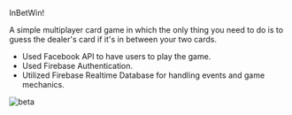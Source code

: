 
InBetWin! 


A simple multiplayer card game in which the only thing you need to do is to guess the dealer's card if it's in between your two cards. 

- Used Facebook API to have users to play the game. 
- Used Firebase Authentication. 
- Utilized Firebase Realtime Database for handling events and game mechanics. 

![beta](https://cloud.githubusercontent.com/assets/20054419/22088836/f3262334-ddb4-11e6-8b14-ccb523f859e6.png)
